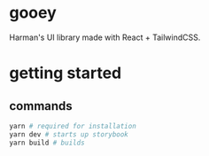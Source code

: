 # gooey

Harman's UI library made with React + TailwindCSS.

# getting started

## commands

```sh
yarn # required for installation
yarn dev # starts up storybook
yarn build # builds
```

